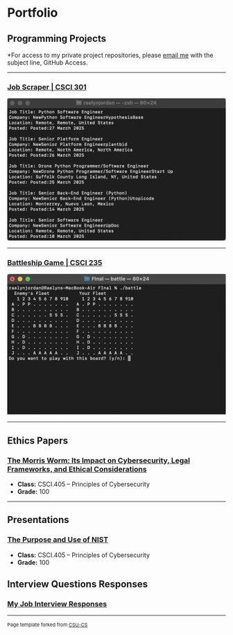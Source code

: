 Portfolio
=========

Programming Projects
--------------------

*For access to my private project repositories, please [email me](mailto:rsdixon@csustudent.net?subject=GitHub%20Access) with the subject line, GitHub Access.

---
### [Job Scraper | CSCI 301](project1)

![Project 1 Thumbnail Name](images/project1thumbnai.png)

---
### [Battleship Game | CSCI 235](project1)

![Project 2 Thumbnail Name](images/startGame.png)

---

Ethics Papers
-------------

### [The Morris Worm: Its Impact on Cybersecurity, Legal Frameworks, and Ethical Considerations](/pdf/morris_worm_ethics_paper.pdf)

-   **Class:** CSCI.405 – Principles of Cybersecurity  
-   **Grade:** 100

---

Presentations
-------------

### [The Purpose and Use of NIST](/pdf/Presentation1.pdf)

-   **Class:** CSCI.405 – Principles of Cybersecurity  
-   **Grade:** 100



Interview Questions Responses
-------------
### [My Job Interview Responses](/pdf/Interview_Questions_Responses.pdf)

---

<p style="font-size:11px">Page template forked from <a href="https://github.com/csu-cs/csci-portfolio">CSU-CS</a></p>
<!-- Remove above link if you don't want to attributive -->
